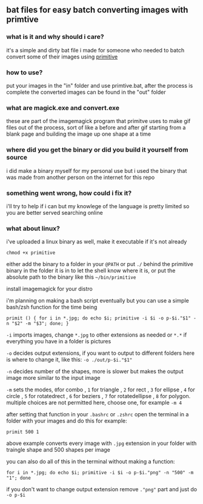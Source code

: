 ## bat files for easy batch converting images with primtive

### what is it and why should i care?
it's a simple and dirty bat file i made for someone who needed to batch convert some of their images using [primitive](https://github.com/fogleman/primitive)

### how to use?
put your images in the "in" folder and use primtive.bat, after the process is complete the converted images can be found in the "out" folder

### what are magick.exe and convert.exe
these are part of the imagemagick program that primitve uses to make gif files out of the process, sort of like a before and after gif starting from a blank page and building the image up one shape at a time

### where did you get the binary or did you build it yourself from source
i did make a binary myself for my personal use but i used the binary that was made from another person on the internet for this repo

### something went wrong, how could i fix it?
i'll try to help if i can but my knowlege of the language is pretty limited so you are better served searching online

### what about linux?
i've uploaded a linux binary as well, make it executable if it's not already 
```
chmod +x primitive
```
either add the binary to a folder in your ```@PATH``` or put ```./``` behind the primitive binary in the folder it is in to let the shell know where it is, or put the absolute path to the binary like this ```~/bin/primitive```

install imagemagick for your distro

i'm planning on making a bash script eventually but you can use a simple bash/zsh function for the time being
```
primit () { for i in *.jpg; do echo $i; primitive -i $i -o p-$i."$1" -n "$2" -m "$3"; done; }
```
```-i``` imports images, change ```*.jpg``` to other extensions as needed or ```*.*``` if everything you have in a folder is pictures

```-o``` decides output extensions, if you want to output to different folders here is where to change it, like this: ```-o ./out/p-$i."$1"``` 

```-n``` decides number of the shapes, more is slower but makes the output image more similar to the input image

```-m``` sets the modes, ```0```for combo , ```1``` for triangle , ```2``` for rect , ```3``` for ellipse , ```4``` for circle , ```5``` for rotatedrect , ```6``` for beziers , ```7``` for rotatedellipse , ```8``` for polygon. multiple choices are not permitted here, choose one, for example ```-m 4```

after setting that function in your ```.bashrc``` or ```.zshrc``` open the terminal in a folder with your images and do this for example:
```
primit 500 1
```
above example converts every image with ```.jpg``` extension in your folder with traingle shape and 500 shapes per image


you can also do all of this in the terminal without making a function:
```
for i in *.jpg; do echo $i; primitive -i $i -o p-$i."png" -n "500" -m "1"; done
```
if you don't want to change output extension remove ```."png"``` part and just do ```-o p-$i```
